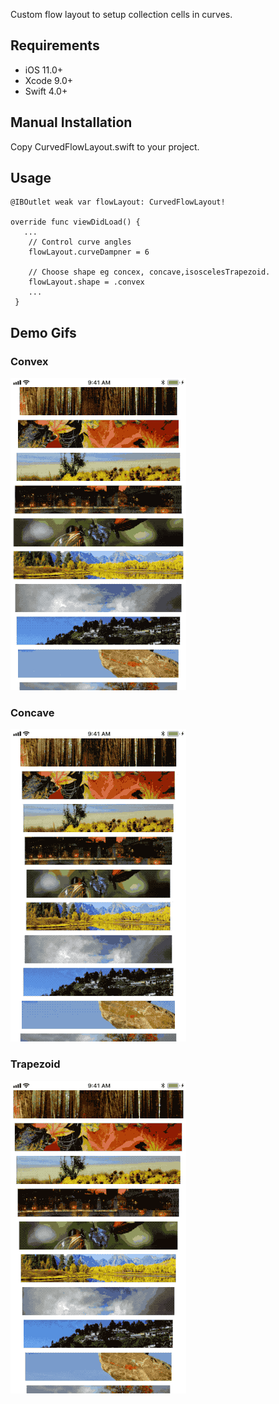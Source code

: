 Custom flow layout to setup collection cells in curves.

## Requirements
- iOS 11.0+ 
- Xcode 9.0+
- Swift 4.0+

## Manual Installation
Copy CurvedFlowLayout.swift to your project.

## Usage
    @IBOutlet weak var flowLayout: CurvedFlowLayout!
    
    override func viewDidLoad() {
       ...
        // Control curve angles
        flowLayout.curveDampner = 6
        
        // Choose shape eg concex, concave,isoscelesTrapezoid.
        flowLayout.shape = .convex
        ...
     }
     
## Demo Gifs
### Convex
![demo](/ScreenShots/Convex-small.gif)

### Concave
![demo](/ScreenShots/Concave-small.gif)

### Trapezoid
![demo](/ScreenShots/Trapezoid-small.gif)


